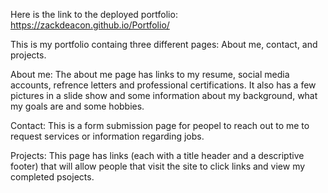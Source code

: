 
Here is the link to the deployed portfolio: https://zackdeacon.github.io/Portfolio/

This is my portfolio containg three different pages: About me, contact, and projects.

About me: 
        The about me page has links to my resume, social media accounts, refrence letters and professional certifications. It also has a few pictures in a slide show and some information about my background, what my goals are and some hobbies. 

Contact:
        This is a form submission page for peopel to reach out to me to request services or information regarding jobs. 

Projects: 
        This page has links (each with a title header and a descriptive footer) that will allow people that visit the site to click links and view my completed psojects. 
